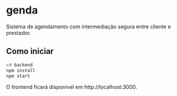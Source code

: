 # genda
Sistema de agendamento com intermediação segura entre cliente e prestador.

## Como iniciar

```bash
cd backend
npm install
npm start
```

O frontend ficará disponível em http://localhost:3000.

